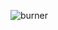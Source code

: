 ![burner](https://github.com/pointless-code/burner/assets/18129171/caf58a6a-18c1-412a-8833-31647dc4599e)
